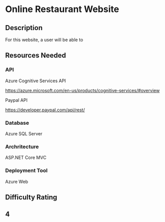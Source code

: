 # **Online Restaurant Website**

## Description
For this website, a user will be able to 

## Resources Needed

### **API**
Azure Cognitive Services API 

https://azure.microsoft.com/en-us/products/cognitive-services/#overview

Paypal API

https://developer.paypal.com/api/rest/

### **Database**
Azure SQL Server

### **Archritecture**
ASP.NET Core MVC

### **Deployment Tool**
Azure Web

## **Difficulty Rating**

## 4